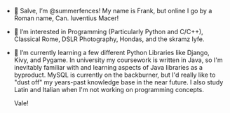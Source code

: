 - 👋 Salve, I’m @summerfences! My name is Frank, but online I go by a Roman name, Can. Iuventius Macer! 
- 👀 I’m interested in Programming (Particularly Python and C/C++), Classical Rome, DSLR Photography, Hondas, and the skramz lyfe.
- 🌱 I’m currently learning a few different Python Libraries like Django, Kivy, and Pygame. In university my coursework is written in Java, so I'm inevitably familiar with and learning aspects of Java libraries as a byproduct. MySQL is currently on the backburner, but I'd really like to "dust off" my years-past knowledge base in the near future. I also study Latin and Italian when I'm not working on programming concepts.

    Vale!
<!---
summerfences/summerfences is a ✨ special ✨ repository because its `README.md` (this file) appears on your GitHub profile.
You can click the Preview link to take a look at your changes.
--->
